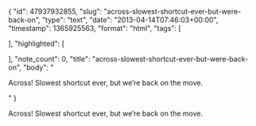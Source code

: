 {
  "id": 47937932855,
  "slug": "across-slowest-shortcut-ever-but-were-back-on",
  "type": "text",
  "date": "2013-04-14T07:46:03+00:00",
  "timestamp": 1365925563,
  "format": "html",
  "tags": [

  ],
  "highlighted": [

  ],
  "note_count": 0,
  "title": "across-slowest-shortcut-ever-but-were-back-on",
  "body": "<p>Across! Slowest shortcut ever, but we&rsquo;re back on the move.</p>"
}

<p>Across! Slowest shortcut ever, but we&rsquo;re back on the move.</p>